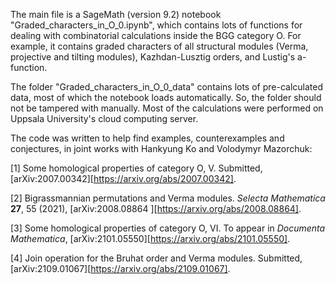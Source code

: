 The main file is a SageMath (version 9.2) notebook "Graded_characters_in_O_0.ipynb", which contains lots of functions for dealing with combinatorial calculations inside the BGG category O. For example, it contains graded characters of all structural modules (Verma, projective and tilting modules), Kazhdan-Lusztig orders, and Lustig's a-function.

The folder "Graded_characters_in_O_0_data" contains lots of pre-calculated data, most of which the notebook loads automatically. So, the folder should not be tampered with manually. Most of the calculations were performed on Uppsala University's cloud computing server.

The code was written to help find examples, counterexamples and conjectures, in joint works with Hankyung Ko and Volodymyr Mazorchuk:


[1] Some homological properties of category O, V. Submitted, [arXiv:2007.00342][https://arxiv.org/abs/2007.00342].

[2] Bigrassmannian permutations and Verma modules. *Selecta Mathematica* **27**, 55 (2021), [arXiv:2008.08864
][https://arxiv.org/abs/2008.08864].     

[3] Some homological properties of category O, VI. To appear in *Documenta Mathematica*, [arXiv:2101.05550][https://arxiv.org/abs/2101.05550].

[4] Join operation for the Bruhat order and Verma modules. Submitted, [arXiv:2109.01067][https://arxiv.org/abs/2109.01067].

